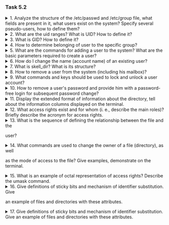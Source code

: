 ### Task 5.2

<details><summary>1. Analyze the structure of the /etc/passwd and /etc/group file, what fields are 
present in it, what users exist on the system? Specify several pseudo-users, how 
to define them? </summary>
The /etc/passwd file structure consists of:

* registration name; 
* encrypted password; 
* user identifier;  
* default group identifier; 
* personal data field; 
* home directory; 
*command interpreter.
</p>
Example:
</p>
<img src="https://github.com/Ponomarenko-Daria/DevOps_online_Avdeevka_2021Q4/blob/master/m5/Screensots5.2/1.1.jpg"></p>
Groups are defined in the / etc / group file  

The /etc/group file structure:

- group name;
- encrypted password;
- group identifier;
- list of members.
</p>
Example:
</p>
<img src="https://github.com/Ponomarenko-Daria/DevOps_online_Avdeevka_2021Q4/blob/master/m5/Screensots5.2/1.2.jpg"></p>
</p>
To see a list of all users, you need to enter the command

    cat /etc/passwd

</p>
</details>

<details><summary>2. What are the uid ranges? What is UID? How to define it?</summary>
UID (User ID) is a unique number assigned to each user. Used to identify a user in the system and determine which system resources the user has access to.  
</p>
  UID values in the range 0 to 99 are statically allocated by the system, while UIDs in the range 100 to 499 are reserved for dynamic allocation by system administrators and post-installation scripts.
  There are also special ranges:
  60001-60513: UID for home directories managed by systemd -homed
  61184-65519 (0xef00-0xffef): UID for dynamic users.
  </p>
  </details>
  
  
<details><summary>3. What is GID? How to define it?</summary>
GID (Group ID) - the group identifier is used to organize access for several users to some resources. 
  </p>
  The user must belong at least to the default group.
  The id command is used to find the group ID.
  
      id
     
 <img src="https://github.com/Ponomarenko-Daria/DevOps_online_Avdeevka_2021Q4/blob/master/m5/Screensots5.2/3.1.jpg"></p>
 </p>
 You can determine the group ID of a specific user using the command:
 
    id -g {UserNameHere}

You can find out all the groups to which a user belongs using the command:

    id -G {UserNameHere}
    
 </p>
  </details>
  
<details><summary>4. How to determine belonging of user to the specific group?</summary>
You can see which groups a user belongs to using the id or groups / command.  

For example:
<img src="https://github.com/Ponomarenko-Daria/DevOps_online_Avdeevka_2021Q4/blob/master/m5/Screensots5.2/4.1.jpg"></p>
</p>
 </details>

<details><summary>5. What are the commands for adding a user to the system? What are the basic 
parameters required to create a user?</summary>
To create a user, use the command: useradd [OPTIONS] UserName.  

For example:
  
      sudo useradd USERNAME;
      
 </p>
 Basic parameters when creating a user:
 
 * -b - base directory for placing the user's home directory, /home by default;
 * -d - home directory where the user's files will be placed;
 * -e - date when the user account will be blocked, in YYYY-MM-DD format;
 * -c - account comment;
 * -f - block the account immediately after creation;
 * -g - user's primary group;
 * -G - list of additional groups;
 * -k - directory with configuration file templates;
 * -m - create the user's home directory if it does not exist;
 * -M - do not create a home folder;
 * -N - do not create a group with a username;
 * -o - allow creation of a linux user with a non-unique UID;
 * -p - set user password;
 * -u - identifier for the user;
 * -D - display options that are used by default to create a user. If you specify another parameter along with this option, its default value will be overridden.
 </details>


<details><summary>6. How do I change the name (account name) of an existing user?</summary>
To change the name of an existing user, you first need to log out of the account whose name we will be changing.  

Also, when changing the username, the group, home directory and UID will remain the same.  

The command syntax looks like this:

    $ usermod -l new_username old_username
    
 For example:
 
    sudo usermod -l daria kolya
    
 In this example, we are changing the existing username kolya to daria.
 </p></p>
 </details>

<details><summary>7. What is skell_dir? What is its structure?</summary>
The /etc/skel/ directory is used to start the home directory when a user is first created.  

An example of the "skeletons" layout of user files:

 </p><img src="https://github.com/Ponomarenko-Daria/DevOps_online_Avdeevka_2021Q4/blob/master/m5/Screensots5.2/7.1.jpg"></p>
 
 </p><img src="https://github.com/Ponomarenko-Daria/DevOps_online_Avdeevka_2021Q4/blob/master/m5/Screensots5.2/7.2.jpg"></p>
 
  </details> 
  
<details><summary>8. How to remove a user from the system (including his mailbox)?</summary>
Deleting a user is done using the deluser command. Command syntax:
 
    $ deluser [OPTIONS] UserName;
    
 The deluser command settings are located in the /etc/deluser.conf file.  
 
 Among the many settings there is indicated what to do with the home folder and files.  
 
 You can view and change these settings as follows:
 
     vi /etc/deluser.conf
     
 There are the following settings:
 
* REMOVE_HOME - remove the user's home directory
* REMOVE_ALL_FILES - remove all user files
* BACKUP - back up user files
* BACKUP_TO - backup folder
* ONLY_IF_EMPTY - remove the user's group if it is empty.
 </p>
 
 These options are also supported. They are similar to the settings, but have more options:
 * --system - delete only if this is a system user
 * --backup - make a backup copy of the user's files
 * --backup-to - folder for backups
 * --remove-home - remove home folder
 * --remove-all-files - remove all user files in the file system
 </p>
  You can also use the userdel utility to delete a user, it works a little differently.  
  
  Syntax:
  
      $ userdel [OPTIONS] UserName
      
* -f, --force - force deletion, even if the user is still logged in.
* -r, --remove - remove the user's home directory and files on the system.
* -Z Delete all SELinux objects for this user.
</p>
The best way to remove a user from the server is to use the advanced method.

1) Deny the user access to the system and prohibit the launch of new processes.

    passwd --lock losst
    
 2) We complete all processes running on behalf of the user.
 
    pgrep -u losst
    
 3) If necessary, make a backup.
 
     tar jcvf /user-backups/losst-backup.tar.bz2 /home/losst

 4) Delete the user account.
 For Debian
 
     deluser --remove-home losst
     
 For Red Hat
 
    userdel --remove losst
    
 If you want to delete all files owned by a user on the system:
 
    deluser --remove-all-files losst
  </details>   
 
<details><summary>9. What commands and keys should be used to lock and unlock a user account?</summary>
The first way is achieved with the passwd command.  

- To lock use the -l or --lock option:
 
    passwd -l user_name
    
- To unlock a user using the passwd command, use the -u or --unlock option:

    passwd -l user_name
    
Second way
You can also lock and unlock a user using the usermod command.  

- In order to block a user, use the -L option:

    usermod -L user_name
    
- In order to unblock a user, use the -U option:

    usermod -U user_name
    
    
 The usermod command works on the /etc/passwd file so that a blocked user can still log in via SSH keys.  
 
 There are various ways to solve this problem.  
 
 For example, you can change the user's shell to nologin. This will prevent the user from entering the shell.  
 
 Another way is to block the user and provide an expiration date in the past. It works like this, it disables the account on the past date and then locks it.  
 
 It is important to make sure that the past date is between 1970-01-02 and the current date.
 
    usermod -L --expiredate 1970-01-02 user_name
 

This can be undone with the command:

    usermod -U --expiredate ''user_name

 
 The third way to lock and unlock a user is using the chage command.  
 
 - Block user:
 
    chage -E 1 username
    
 - Unblock user:
 
    chage -E -1 username
    
 Passwd -S user_name is used to check user status
  </details>
  
 <details><summary>10. How to remove a user's password and provide him with a password-free 
login for subsequent password change? </summary>
The passwd command is used to change the password.  

For the root user:

    sudo passwd

For another user:  

Log in as root, type passwd followed by the username whose password you want to change.

    passwd username 
    
  </details>
  
 <details><summary>11. Display the extended format of information about the directory, tell about 
the information columns displayed on the terminal.</summary>
The extended directory information format is ls -l.  

There is such information
</p>
<img src="https://github.com/Ponomarenko-Daria/DevOps_online_Avdeevka_2021Q4/blob/master/m5/Screensots5.2/11.1.jpg"></p>
In the first column, the first character is the file object type, such as directory (d), followed by permissions.  

The second column indicates the number of hard links to the file.  

Next, the names of the owner, group, size, last modified date and file name.

  </details>
  
   <details><summary>12. What access rights exist and for whom (i. e., describe the main roles)? 
Briefly describe the acronym for access rights.</summary>


Basic file permissions.
- Read - allows you to view the contents of the file, but not to write.
- Write - allows you to write new data to a file or change existing ones, and also allows you to create and modify files and directories.
- Execution - It is not possible to execute a program if it does not have the execution flag. This attribute is set for all programs and scripts so that the system understands that this file needs to be run as a program.  


Main three roles:
- Owner - a set of rights for the user who created the file or the owner set for this file. Usually has all the rights.
- Group - any user group that exists in the system and is associated with the file. But it can only be one group.
- (Other) The rest are all users, except for the owner and users who are members of the file's group.

Special file permissions  

In order to be able to use programs by users on behalf of the superuser without his knowledge, such a thing as the SUID and SGID bits was invented.
- SUID - if this bit is set, then when the program is executed, the identifier of the user from which it was launched is replaced by the identifier of the owner of the file. notice that this allows normal users to run programs as root;
- SGID - this flag works similarly, only differs in that the user is considered a member of the group with which the file is associated, and not the group, it actually applies to items. If the SGID is set on a directory, all files created in it will be covered with the directory's group, not the user. This behavior is used for favorite folders;
- Sticky-bit - This bit is also used to create very large folders. If set, users can only create, read, and run files, but cannot delete files owned by other users.
  </details>
  
   <details><summary>13. What is the sequence of defining the relationship between the file and the 
user?</summary>

In order to find out the rights to the file, we execute the following command ls -l .
For file permissions in linux, dashes are responsible here. 
The first is the file type, which is discussed in a separate article. 
Then there are groups of rights, first for the owner, for the group and for everyone else.
Only nine dashes for rights and one for type.

The meaning of the conditional values of the permission flags:
- --- - no permissions;
- --x - only execution of the program is allowed;
- -w- - only writing and modifying the file is allowed;
- -wx - allowed to change and execute. if it is a directory, the contents cannot be viewed;
- r-- - read-only permission;
- r-x - read-only and execute;
- rw- - read and write only;
- rwx - all permissions;
- --s - SUID or SGID bit is set, the first is displayed in the field for the owner, the second for the group;
- --t - sticky-bit is set, which means users cannot delete this file.
  </details>
  
   <details><summary>14. What commands are used to change the owner of a file (directory), as well 
as the mode of access to the file? Give examples, demonstrate on the terminal.</summary>
You can use the chown command to change the owner of a directory (file).
Change of owner only:
</p><img src="https://github.com/Ponomarenko-Daria/DevOps_online_Avdeevka_2021Q4/blob/master/m5/Screensots5.2/14.1.jpg"></p>
Change owner and group:
</p><img src="https://github.com/Ponomarenko-Daria/DevOps_online_Avdeevka_2021Q4/blob/master/m5/Screensots5.2/14.2.jpg"></p>
To change permissions, I used the chmod command.
 </p><img src="https://github.com/Ponomarenko-Daria/DevOps_online_Avdeevka_2021Q4/blob/master/m5/Screensots5.2/14.3.jpg"></p> 
  </details>
  
   <details><summary>15. What is an example of octal representation of access rights? Describe the 
umask command.</summary>
</p>
An example of an octal value:  

-rwxr--rw- 746  

-rwxr-xr-x 755  

Some permissions only make sense in combination with others.  

For example, chmod 444 [namefile] - everyone has read-only access.  

umask command  

The umask command sets the permissions mask for new files and directories.  

When creating a new file, the system requires a rights mask. On its basis, the mask is calculated. The default mask is 0002.  

It turns out that the mask contains the rights that will not be set for the file. For example, 666-002=664.  

You cannot allow the execution of files using a mask!  

Syntax:

    umask [OPTIONS] octal mask

Utility options.
- -p - output the umask command, which, when executed, will set the current mask in octal form;
- -S - display the default permissions for the folder in the format u=rwx, g=rwx, o=rwx calculated by the current mask.
  </details>
  
   <details><summary>16. Give definitions of sticky bits and mechanism of identifier substitution. Give 
an example of files and directories with these attributes.</summary>

SUID(SetUID), SGID(SetGID), Sticky bit.  

SetUID - permission bit. Allows you to elevate the user's privileges if necessary. Here the file is run on behalf of the user. For example, sudo.  

The following command is used to set the bit:

    chmod u+s <filename>
    
 </p><img src="https://github.com/Ponomarenko-Daria/DevOps_online_Avdeevka_2021Q4/blob/master/m5/Screensots5.2/15.1.jpg"></p>
 
SetGID - Similar to SetUID, but the file is run as the group that owns the file.  

For example, the crontab command. To set this bit, use the command:

    chmod g+s <filename>
    
</p><img src="https://github.com/Ponomarenko-Daria/DevOps_online_Avdeevka_2021Q4/blob/master/m5/Screensots5.2/15.2.jpg"></p>
 
Sticky bit. It is mainly used for directories to protect files in them.  

An example is the /tmp directory.  

The command is used to install:

    chmod +t <filename>
 
</p><img src="https://github.com/Ponomarenko-Daria/DevOps_online_Avdeevka_2021Q4/blob/master/m5/Screensots5.2/15.3.jpg"></p>
Removing special bits:

    chmod u-s <filename>
    chmod g-s <filename>
    chmod -t <filename>
    
    </p>
    
  </details>
  
   <details><summary>17. Give definitions of sticky bits and mechanism of identifier substitution. Give 
an example of files and directories with these attributes.</summary>
The r and x attributes must be present.  

x - execution permission,  

r - read permission.  

x without r is meaningless.
  </details>
